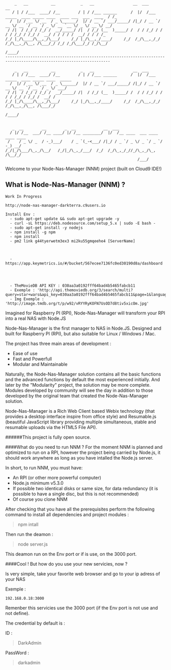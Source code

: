 
        _   __          __           _   __                 __  ___                                                  __ 
       / | / /___  ____/ /__        / | / /___ ______      /  |/  /___ _____  ____ _____ ____  ____ ___  ___  ____  / /_
      /  |/ / __ \/ __  / _ \______/  |/ / __ `/ ___/_____/ /|_/ / __ `/ __ \/ __ `/ __ `/ _ \/ __ `__ \/ _ \/ __ \/ __/
     / /|  / /_/ / /_/ /  __/_____/ /|  / /_/ (__  )_____/ /  / / /_/ / / / / /_/ / /_/ /  __/ / / / / /  __/ / / / /_  
    /_/ |_/\____/\__,_/\___/     /_/ |_/\__,_/____/     /_/  /_/\__,_/_/ /_/\__,_/\__, /\___/_/ /_/ /_/\___/_/ /_/\__/  
                                                                                 /____/                                 
    --------------------------------------------------------------------------------------------------------------------
    
        _   __          __           _   __                 __  ___                                 
       / | / /___  ____/ /__        / | / /___ ______      /  |/  /___ _____  ____ _____ ____  _____
      /  |/ / __ \/ __  / _ \______/  |/ / __ `/ ___/_____/ /|_/ / __ `/ __ \/ __ `/ __ `/ _ \/ ___/
     / /|  / /_/ / /_/ /  __/_____/ /|  / /_/ (__  )_____/ /  / / /_/ / / / / /_/ / /_/ /  __/ /    
    /_/ |_/\____/\__,_/\___/     /_/ |_/\__,_/____/     /_/  /_/\__,_/_/ /_/\__,_/\__, /\___/_/     
                                                                                 /____/             


       _  __        __        _  __            __  ___                           
      / |/ /__  ___/ /__ ____/ |/ /__ ________/  |/  /__ ____  ___ ____ ____ ____
     /    / _ \/ _  / -_)___/    / _ `(_-<___/ /|_/ / _ `/ _ \/ _ `/ _ `/ -_) __/
    /_/|_/\___/\_,_/\__/   /_/|_/\_,_/___/  /_/  /_/\_,_/_//_/\_,_/\_, /\__/_/   
                                                              /___/          

Welcome to your Node-Nas-Manager (NNM) project (built on Cloud9 IDE!)

## What is Node-Nas-Manager (NNM) ?

    Work In Progress
    
    http://node-nas-manager-darkterra.c9users.io
    
    Install Env :
      - sudo apt-get update && sudo apt-get upgrade -y
      - curl -sL https://deb.nodesource.com/setup_5.x | sudo -E bash -
      - sudo apt-get install -y nodejs
      - npm install -g npm
      - npm install
      - pm2 link g44tyerwetm3ex3 mi2ku55gmqeehe4 [ServerName]
      
      
      
      - https://app.keymetrics.io/#/bucket/567ecee7136fc0ed30190d8a/dashboard
      
      
      
      
      - TheMovieDB API KEY : 030aa3a0192fff64bad4b5465fabcb11
      - Exemple : 'http://api.themoviedb.org/3/search/multi?query=star+wars&api_key=030aa3a0192fff64bad4b5465fabcb11&page=1&language=fr&include_image_language=fr'
      - Img Exemple : 'http://image.tmdb.org/t/p/w92/vRYYRyKOFN7UsOD7d8tiv5xicOm.jpg'
Imagined for Raspberry PI (RPI), Node-Nas-Manager will transform your RPI into a real NAS with Node.JS

Node-Nas-Manager is the first manager to NAS in Node.JS. Designed and built for Raspberry PI (RPI), but also suitable for Linux / Windows / Mac.

The project has three main areas of development :

* Ease of use
* Fast and Powerfull
* Modular and Maintainable

Naturally, the Node-Nas-Manager solution contains all the basic functions and the advanced functions by default the most experienced initially.
And later by the "Modularity" project, the solution may be more complete.
Modules developed by community will see the day in addition to those developed by the original team that created the Node-Nas-Manager solution.

Node-Nas-Manager is a Rich Web Client based Webix technology (that provides a desktop interface inspire from office style) and Resumable.js
(beautiful JavaScript library providing multiple simultaneous, stable and resumable uploads via the HTML5 File API).

######This project is fully open source.


####What do you need to run NNM ?
For the moment NNM is planned and optimized to run on a RPI, however the project being carried by Node.js,
it should work anywhere as long as you have intalled the Node.js server.

In short, to run NNM, you must have:
* An RPI (or other more powerful computer)
* Node.js minimum v5.3.0
* If possible two identical disks or same size, for data redundancy (it is possible to have a single disc, but this is not recommended)
* Of course you clone NNM

After checking that you have all the prerequisites perform the following command to install all dependencies and project modules :

>npm intall

Then run the deamon :

>node server.js

This deamon run on the Env port or if is use, on the 3000 port.

####Cool ! But how do you use your new servicies, now ?

Is very simple, take your favorite web browser and go to your ip adress of your NAS

Exemple :

    192.168.0.18:3000
    
Remenber this servicies use the 3000 port (if the Env port is not use and not define).

The credential by default is :

ID :
>DarkAdmin

PassWord :
>darkadmin
